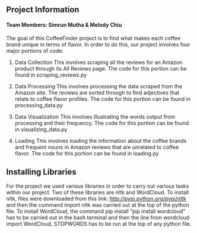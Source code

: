 ## Project Information
#### Team Members: Simrun Mutha & Melody Chiu

The goal of this CoffeeFinder project is to find what makes each coffee brand unique in terms of flavor. In order to do this, our project involves four major portions of code:

1. Data Collection
    This involves scraping all the reviews for an Amazon product through its All Reviews page. The code for this portion can be found in scraping_reviews.py

2. Data Processing
    This involves processing the data scraped from the Amazon site. The reviews are sorted through to find adjectives that relate to coffee flavor profiles. The code for this portion can be found in processing_data.py

3. Data Visualization
    This involves illustrating the words output from processing and their frequency. The code for this portion can be found in visualizing_data.py

4. Loading
    This involves loading the information about the coffee brands and frequent nouns in Amazon reviews that are unrelated to coffee flavor. The code for this portion can be found in loading.py

## Installing Libraries

For the project we used various libraries in order to carry out various tasks within our project. Two of these libraries are nltk and WordCloud. To install nltk, files were downloaded from this link: http://pypi.python.org/pypi/nltk and then the command import nltk was carried out at the top of the python file. To install WordCloud, the command pip install “pip install wordcloud” has to be carried out in the bash terminal and then the line from wordcloud import WordCloud, STOPWORDS has to be run at the top of any python file. 
